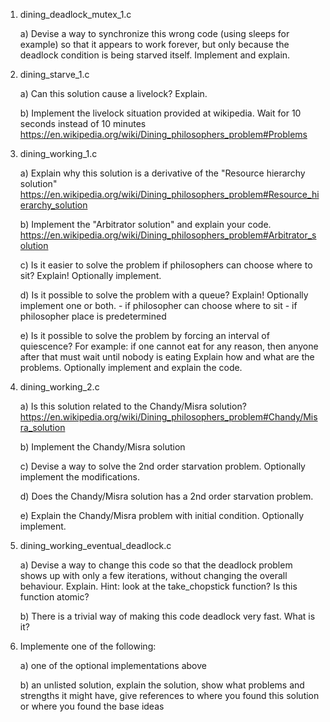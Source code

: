 1) dining_deadlock_mutex_1.c

    a) Devise a way to synchronize this wrong code (using sleeps for example)
       so that it appears to work forever, but only because the deadlock
       condition is being starved itself. Implement and explain.

2) dining_starve_1.c

    a) Can this solution cause a livelock? Explain.
    
    b) Implement the livelock situation provided at wikipedia.
       Wait for 10 seconds instead of 10 minutes
        https://en.wikipedia.org/wiki/Dining_philosophers_problem#Problems

3) dining_working_1.c

    a) Explain why this solution is a derivative of the "Resource hierarchy solution"
        https://en.wikipedia.org/wiki/Dining_philosophers_problem#Resource_hierarchy_solution
        
    b) Implement the "Arbitrator solution" and explain your code.
        https://en.wikipedia.org/wiki/Dining_philosophers_problem#Arbitrator_solution
        
    c) Is it easier to solve the problem if philosophers can choose where to sit? Explain! Optionally implement.
    
    d) Is it possible to solve the problem with a queue? Explain! Optionally implement one or both.
        - if philosopher can choose where to sit
        - if philosopher place is predetermined
        
    e) Is it possible to solve the problem by forcing an interval of quiescence?
        For example: if one cannot eat for any reason, then anyone after that must wait until nobody is eating
        Explain how and what are the problems.
        Optionally implement and explain the code.

4) dining_working_2.c

    a) Is this solution related to the Chandy/Misra solution?
        https://en.wikipedia.org/wiki/Dining_philosophers_problem#Chandy/Misra_solution

    b) Implement the Chandy/Misra solution
    
    c) Devise a way to solve the 2nd order starvation problem. Optionally implement the modifications.
    
    d) Does the Chandy/Misra solution has a 2nd order starvation problem.
    
    e) Explain the Chandy/Misra problem with initial condition. Optionally implement.

5) dining_working_eventual_deadlock.c

    a) Devise a way to change this code so that the deadlock
       problem shows up with only a few iterations, without
       changing the overall behaviour. Explain.
       Hint: look at the take_chopstick function? Is this function atomic?
       
    b) There is a trivial way of making this code deadlock very fast.
       What is it?

6) Implemente one of the following:

    a) one of the optional implementations above
    
    b) an unlisted solution, explain the solution,
       show what problems and strengths it might have,
       give references to where you found this solution
       or where you found the base ideas

